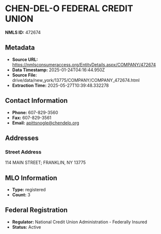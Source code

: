 # CHEN-DEL-O FEDERAL CREDIT UNION

**NMLS ID:** 472674

## Metadata
- **Source URL:** https://nmlsconsumeraccess.org/EntityDetails.aspx/COMPANY/472674
- **Data Timestamp:** 2025-01-24T04:16:44.950Z
- **Source File:** drive/data/new_york/13775/COMPANY/COMPANY_472674.html
- **Extraction Time:** 2025-05-27T10:39:48.332278

## Contact Information
- **Phone:** 607-829-3560
- **Fax:** 607-829-3561
- **Email:** apittsnogle@chendelo.org

## Addresses
### Street Address
114 MAIN STREET; FRANKLIN, NY 13775

## MLO Information
- **Type:** registered
- **Count:** 3

## Federal Registration
- **Regulator:** National Credit Union Administration - Federally Insured
- **Status:** Active
